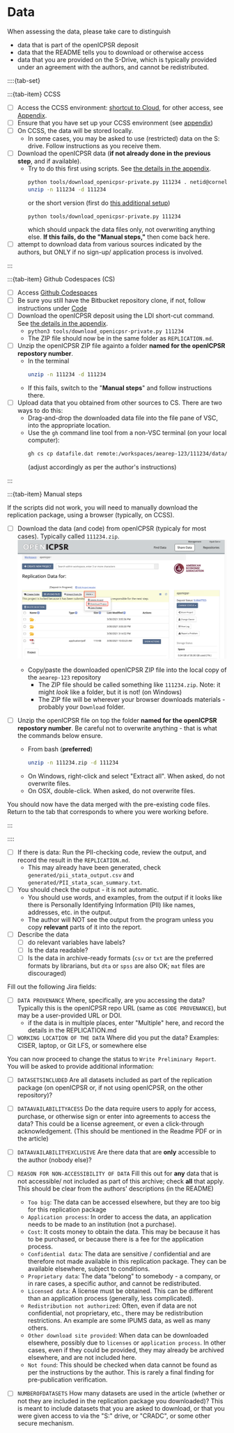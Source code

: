 
# Data 

When assessing the data, please take care to distinguish

- data that is part of the openICPSR deposit
- data that the README tells you to download or otherwise access
- data that you are provided on the S-Drive, which is typically provided under an agreement with the authors, and cannot be redistributed.


::::{tab-set}

:::{tab-item} CCSS

- [ ] Access the CCSS environment: [shortcut to Cloud](https://client.wvd.microsoft.com/arm/webclient/v2/index.html), for other access, see [Appendix](windows-remote).
- [ ] Ensure that you have set up your CCSS environment (see [appendix](setup-bash))
- [ ] On CCSS, the data will be stored locally.
  - In some cases, you may be asked to use (restricted) data on the S: drive. Follow instructions as you receive them.
- [ ] Download the openICPSR data (**if not already done in the previous step**, and if available). 
  - Try to do this first using scripts. See [the details in the appendix](using-pre-pub-openicpsr). 
    ```bash
    python tools/download_openicpsr-private.py 111234 . netid@cornell.edu
    unzip -n 111234 -d 111234
    ```
    or the short version (first do [this additional setup](setup-bash))
    ```
    python tools/download_openicpsr-private.py 111234
    ```
    which should unpack the data files only, not overwriting anything else. **If this fails, do the "Manual steps,"** then come back here.
- [ ] attempt to download data from various sources indicated by the authors, but ONLY if no sign-up/ application process is involved. 

:::

:::{tab-item} Github Codespaces (CS)  

- [ ] Access [Github Codespaces](https://github.com/codespaces)
- [ ] Be sure you still have the Bitbucket repository clone, if not, follow instructions under [Code](#code)
- [ ] Download the openICPSR deposit using the LDI short-cut command.  See [the details in the appendix](using-pre-pub-openicpsr). 
  - `python3 tools/download_openicpsr-private.py 111234`
  - The ZIP file should now be in the same folder as `REPLICATION.md`.
- [ ] Unzip the openICPSR ZIP file againto a folder **named for the openICPSR repostory number**. 
    - In the terminal 
      ```bash
      unzip -n 111234 -d 111234
      ```
    - If this fails, switch to the "**Manual steps**" and follow instructions there.
- [ ] Upload data that you obtained from other sources to CS. There are two ways to do this:
    - Drag-and-drop the downloaded data file into the file pane of VSC, into the appropriate location.
    - Use the `gh` command line tool from a non-VSC terminal (on your local computer): 
      ```bash
      gh cs cp datafile.dat remote:/workspaces/aearep-123/111234/data/location
      ``` 
      (adjust accordingly as per the author's instructions)

:::


:::{tab-item} Manual steps 

If the scripts did not work, you will need to manually download the replication package,  using a browser (typically, on CCSS).

- [ ] Download the data (and code) from openICPSR (typicaly for most cases). Typically called `111234.zip`.
  ![icpsr screen](images/icpsr-download.png)
  - Copy/paste the downloaded openICPSR ZIP file into the local copy of the `aearep-123` repository
    - The ZIP file should be called something like `111234.zip`. Note: it might *look* like a folder, but it is not! (on Windows) 
    - The ZIP file will be wherever your browser downloads materials - probably your `Download` folder.

- [ ] Unzip the openICPSR file on top the folder **named for the openICPSR repostory number**. Be careful not to overwrite anything - that is what the commands below ensure.
  - From bash (**preferred**)
    ```bash
    unzip -n 111234.zip -d 111234
    ```
  - On Windows, right-click and select "Extract all". When asked, do not overwrite files.
  - On OSX, double-click. When asked, do not overwrite files.

You should now have the data merged with the pre-existing code files. Return to the tab that corresponds to where you were working before.

::: 

::::

- [ ] If there is data: Run the PII-checking code, review the output, and record the result in the `REPLICATION.md`.
    - This may already have been generated, check `generated/pii_stata_output.csv` and `generated/PII_stata_scan_summary.txt`.
- [ ] You should check the output - it is not automatic.
  - You should use words, and examples, from the output if it looks like there is Personally Identifying Information (PII) like names, addresses, etc. in the output.
  - The author will NOT see the output from the program unless you copy **relevant** parts of it into the report.
- [ ] Describe the data 
  - [ ] do relevant variables have labels? 
  - [ ] Is the data readable?
  - [ ] Is the data in archive-ready formats (`csv` or `txt` are the preferred formats by librarians, but `dta` or `spss` are also OK; `mat` files are discouraged)

Fill out the following Jira fields:

  - [ ] `DATA PROVENANCE` Where, specifically, are you accessing the data? Typically this is the openICPSR repo URL (same as `CODE PROVENANCE`), but may be a user-provided URL or DOI. 
    - if the data is in multiple places, enter "Multiple" here, and record the details in the REPLICATION.md
  - [ ] `WORKING LOCATION OF THE DATA` Where did you put the data? Examples: CISER, laptop, or Git LFS, or somewhere else

You can now proceed to change the status to `Write Preliminary Report`. You will be asked to provide additional information:

  - [ ] `DATASETSINCLUDED` Are all datasets included as part of the replication package (on openICPSR or, if not using openICPSR, on the other repository)?
  - [ ] `DATAAVAILABILITYACESS` Do the data require users to apply for access, purchase, or otherwise sign or enter into agreements to access the data? This could be a license agreement, or even a click-through acknowledgement. (This should be mentioned in the Readme PDF or in the article) 
  - [ ] `DATAAVAILABILITYEXCLUSIVE` Are there data that are **only** accessible to the author (nobody else)?
  - [ ] `REASON FOR NON-ACCESSIBILITY OF DATA` Fill this out for **any** data that is not accessible/ not included as part of this archive; check **all** that apply. This should be clear from the authors' descriptions (in the README)
    - `Too big`: The data can be accessed elsewhere, but they are too big for this replication package
    - `Application process`: In order to access the data, an application needs to be made to an institution (not a purchase). 
    - `Cost`: It costs money to obtain the data. This may be because it has to be purchased, or because there is a fee for the application process.
    - `Confidential data`: The data are sensitive / confidential and are therefore not made available in this replication package. They can be available elsewhere, subject to conditions.
    - `Proprietary data`: The data "belong" to somebody - a company, or in rare cases, a specific author, and cannot be redistributed. 
    - `Licensed data`: A license must be obtained. This can be different than an application process (generally, less complicated).
    - `Redistribution not authorized`: Often, even if data are not confidential, not proprietary, etc., there may be redistribution restrictions. An example are some IPUMS data, as well as many others.
    - `Other download site provided`: When data can be downloaded elsewhere, possibly due to `licenses` or `application process`. In other cases, even if they could be provided, they may already be archived elsewhere, and are not included here. 
    - `Not found`: This should be checked when data cannot be found as per the instructions by the author. This is rarely a final finding for pre-publication verification.
  - [ ] `NUMBEROFDATASETS` How many datasets are used in the article (whether or not they are included in the replication package you downloaded)? This is meant to include datasets that you are asked to download, or that you were given access to via the "S:" drive, or "CRADC", or some other secure mechanism.

